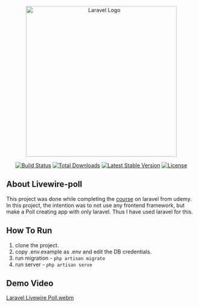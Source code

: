 <p align="center"><a href="https://laravel.com" target="_blank"><img src="https://raw.githubusercontent.com/laravel/art/master/logo-lockup/5%20SVG/2%20CMYK/1%20Full%20Color/laravel-logolockup-cmyk-red.svg" width="400" alt="Laravel Logo"></a></p>

<p align="center">
<a href="https://github.com/laravel/framework/actions"><img src="https://github.com/laravel/framework/workflows/tests/badge.svg" alt="Build Status"></a>
<a href="https://packagist.org/packages/laravel/framework"><img src="https://img.shields.io/packagist/dt/laravel/framework" alt="Total Downloads"></a>
<a href="https://packagist.org/packages/laravel/framework"><img src="https://img.shields.io/packagist/v/laravel/framework" alt="Latest Stable Version"></a>
<a href="https://packagist.org/packages/laravel/framework"><img src="https://img.shields.io/packagist/l/laravel/framework" alt="License"></a>
</p>

## About Livewire-poll
This project was done while completing the <a href="https://www.udemy.com/course/laravel-beginner-fundamentals/?couponCode=OF83024E">course</a> on laravel from udemy. In this project, the intention was to not use any frontend framework, but make a Poll creating app with only laravel. Thus I have used laravel for this. 

## How To Run
1. clone the project.
2. copy .env.example as .env and edit the DB credentials.
3. run migration - `php artisan migrate`
4. run server - `php artisan serve`

## Demo Video
[Laravel Livewire Poll.webm](https://github.com/user-attachments/assets/8f56a5cb-23a8-4b8b-8fb4-b83bb4288db6)
